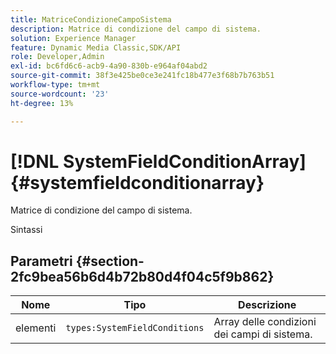 ```yaml
---
title: MatriceCondizioneCampoSistema
description: Matrice di condizione del campo di sistema.
solution: Experience Manager
feature: Dynamic Media Classic,SDK/API
role: Developer,Admin
exl-id: bc6fd6c6-acb9-4a90-830b-e964af04abd2
source-git-commit: 38f3e425be0ce3e241fc18b477e3f68b7b763b51
workflow-type: tm+mt
source-wordcount: '23'
ht-degree: 13%

---
```


# [!DNL SystemFieldConditionArray]{#systemfieldconditionarray}

Matrice di condizione del campo di sistema.

Sintassi

## Parametri {#section-2fc9bea56b6d4b72b80d4f04c5f9b862}

| Nome | Tipo | Descrizione |
|---|---|---|
| elementi | `types:SystemFieldConditions` | Array delle condizioni dei campi di sistema. |
